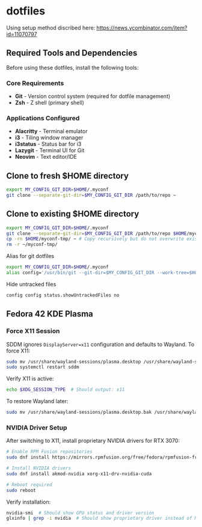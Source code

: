 # dotfiles

Using setup method discribed here: https://news.ycombinator.com/item?id=11070797

## Required Tools and Dependencies

Before using these dotfiles, install the following tools:

### Core Requirements
- **Git** - Version control system (required for dotfile management)
- **Zsh** - Z shell (primary shell)

### Applications Configured
- **Alacritty** - Terminal emulator
- **i3** - Tiling window manager
- **i3status** - Status bar for i3
- **Lazygit** - Terminal UI for Git
- **Neovim** - Text editor/IDE

## Clone to fresh $HOME directory

```sh
export MY_CONFIG_GIT_DIR=$HOME/.myconf
git clone --separate-git-dir=$MY_CONFIG_GIT_DIR /path/to/repo ~
```

## Clone to existing $HOME directory

```sh
export MY_CONFIG_GIT_DIR=$HOME/.myconf
git clone --separate-git-dir=$MY_CONFIG_GIT_DIR /path/to/repo $HOME/myconf-tmp # Clone contents to tmp directory, initially
cp -rn $HOME/myconf-tmp/ ~ # Copy recursively but do not overwrite existing files
rm -r ~/myconf-tmp/
```

Alias for git dotfiles
```sh
export MY_CONFIG_GIT_DIR=$HOME/.myconf
alias config='/usr/bin/git --git-dir=$MY_CONFIG_GIT_DIR --work-tree=$HOME'
```

Hide untracked files
```sh
config config status.showUntrackedFiles no
```

## Fedora 42 KDE Plasma

### Force X11 Session
SDDM ignores `DisplayServer=x11` configuration and defaults to Wayland. To force X11:

```sh
sudo mv /usr/share/wayland-sessions/plasma.desktop /usr/share/wayland-sessions/plasma.desktop.bak
sudo systemctl restart sddm
```

Verify X11 is active:
```sh
echo $XDG_SESSION_TYPE  # Should output: x11
```

To restore Wayland later:
```sh
sudo mv /usr/share/wayland-sessions/plasma.desktop.bak /usr/share/wayland-sessions/plasma.desktop
```

### NVIDIA Driver Setup
After switching to X11, install proprietary NVIDIA drivers for RTX 3070:

```sh
# Enable RPM Fusion repositories
sudo dnf install https://mirrors.rpmfusion.org/free/fedora/rpmfusion-free-release-$(rpm -E %fedora).noarch.rpm https://mirrors.rpmfusion.org/nonfree/fedora/rpmfusion-nonfree-release-$(rpm -E %fedora).noarch.rpm

# Install NVIDIA drivers
sudo dnf install akmod-nvidia xorg-x11-drv-nvidia-cuda

# Reboot required
sudo reboot
```

Verify installation:
```sh
nvidia-smi  # Should show GPU status and driver version
glxinfo | grep -i nvidia  # Should show proprietary driver instead of Mesa NVK
```
